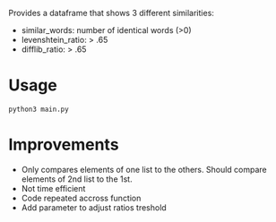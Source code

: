 Provides a dataframe that shows 3 different similarities:
- similar_words: number of identical words (>0)
- levenshtein_ratio: > .65
- difflib_ratio: > .65

# Usage

```commandline
python3 main.py
```

# Improvements

- Only compares elements of one list to the others. Should compare elements of 2nd list to the 1st.
- Not time efficient
- Code repeated accross function
- Add parameter to adjust ratios treshold